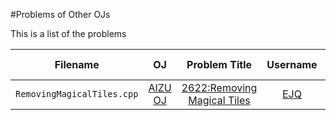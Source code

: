 #Problems of Other OJs

This is a list of the problems

Filename | OJ   | Problem Title | Username | Submission ID
:--------: | :-: | :-: | :-------------: | :-:
`RemovingMagicalTiles.cpp` | [AIZU OJ](http://judge.u-aizu.ac.jp/onlinejudge/) | [2622:Removing Magical Tiles](http://judge.u-aizu.ac.jp/onlinejudge/description.jsp?id=2622)  | [EJQ](http://judge.u-aizu.ac.jp/onlinejudge/user.jsp?id=EJQ) | [1418508](http://judge.u-aizu.ac.jp/onlinejudge/review.jsp?rid=1418508)
